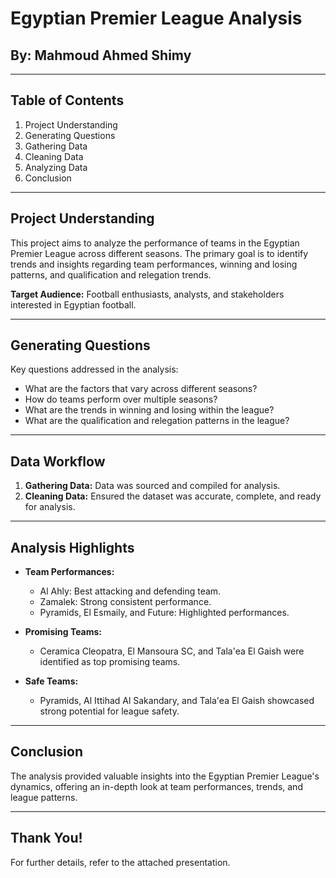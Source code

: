# Egyptian Premier League Analysis

## By: Mahmoud Ahmed Shimy

---

## Table of Contents

1. Project Understanding
2. Generating Questions
3. Gathering Data
4. Cleaning Data
5. Analyzing Data
6. Conclusion

---

## Project Understanding

This project aims to analyze the performance of teams in the Egyptian Premier League across different seasons. The primary goal is to identify trends and insights regarding team performances, winning and losing patterns, and qualification and relegation trends.

**Target Audience:** Football enthusiasts, analysts, and stakeholders interested in Egyptian football.

---

## Generating Questions

Key questions addressed in the analysis:
- What are the factors that vary across different seasons?
- How do teams perform over multiple seasons?
- What are the trends in winning and losing within the league?
- What are the qualification and relegation patterns in the league?

---

## Data Workflow

1. **Gathering Data:** Data was sourced and compiled for analysis.
2. **Cleaning Data:** Ensured the dataset was accurate, complete, and ready for analysis.

---

## Analysis Highlights

- **Team Performances:**
  - Al Ahly: Best attacking and defending team.
  - Zamalek: Strong consistent performance.
  - Pyramids, El Esmaily, and Future: Highlighted performances.

- **Promising Teams:**
  - Ceramica Cleopatra, El Mansoura SC, and Tala'ea El Gaish were identified as top promising teams.

- **Safe Teams:**
  - Pyramids, Al Ittihad Al Sakandary, and Tala'ea El Gaish showcased strong potential for league safety.

---

## Conclusion

The analysis provided valuable insights into the Egyptian Premier League's dynamics, offering an in-depth look at team performances, trends, and league patterns.

---

## Thank You!

For further details, refer to the attached presentation.
